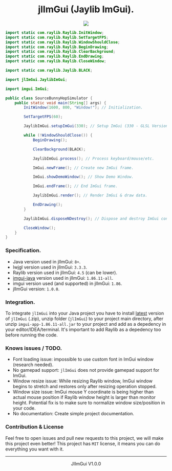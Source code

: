 <h1 align="center">jlImGui (Jaylib ImGui).</h1><p align="center"><img src="https://github.com/violent-studio/jlImGui/assets/94743980/be876982-f262-488a-bfa5-6d53ffd31650"></p>

```java
import static com.raylib.Raylib.InitWindow;
import static com.raylib.Raylib.SetTargetFPS;
import static com.raylib.Raylib.WindowShouldClose;
import static com.raylib.Raylib.BeginDrawing;
import static com.raylib.Raylib.ClearBackground;
import static com.raylib.Raylib.EndDrawing;
import static com.raylib.Raylib.CloseWindow;

import static com.raylib.Jaylib.BLACK;

import jlImGui.JaylibImGui;

import imgui.ImGui;

public class SourceBunnyHopSimulator {
    public static void main(String[] args) {
        InitWindow(1600, 800, "Window!"); // Initialization.

        SetTargetFPS(60);

        JaylibImGui.setupImGui(330); // Setup ImGui (330 - GLSL Version).

        while (!WindowShouldClose()) {
            BeginDrawing();

            ClearBackground(BLACK);

            JaylibImGui.process(); // Process keyboard/mouse/etc.

            ImGui.newFrame(); // Create new ImGui frame.

            ImGui.showDemoWindow(); // Show Demo Window.

            ImGui.endFrame(); // End ImGui frame.

            JaylibImGui.render(); // Render ImGui & draw data.

            EndDrawing();
        }

        JaylibImGui.disposeNDestroy(); // Dispose and destroy ImGui context.

        CloseWindow();
    }
}
```

<h3>Specification.</h3>
<ul>
  <li>Java version used in jlImGui: <code>8+</code>.</li>
  <li>lwjgl version used in jlImGui: <code>3.3.3</code>.</li>
  <li>Raylib version used in jlImGui: <code>4.5</code> (can be lower).</li>
  <li><a href="https://github.com/SpaiR/imgui-java">imgui-java</a> version used in jlImGui: <code>1.86.11-all</code>.</li>
  <li>imgui version used (and supported) in jlImGui: <code>1.86</code>.</li>
  <li>jlImGui version: <code>1.0.0</code>.</li>
</ul>

<h3>Integration.</h3>
To integrate <code>jlImGui</code> into your Java project you have to install <a href="https://github.com/violent-studio/jlImGui/releases/latest">latest</a> version of <code>jlImGui</code> (.zip), unzip folder (<code>jlImGui</code>) to your project main directory, after unzip <code>imgui-app-1.86.11-all.jar</code> to your project and add as a depedency in your editor/IDEA/terminal. It's important to add Raylib as a depedency too before running the code.

<h3>Knows issues / TODO.</h3>
<ul>
  <li>Font loading issue: impossible to use custom font in ImGui window (research needed).</li>
  <li>No gamepad support: <code>jlImGui</code> does not provide gamepad support for ImGui.</li>
  <li>Window resize issue: While resizing Raylib window, ImGui window begins to stretch and restores only after resizing operation stopped.</li>
  <li>Window size issue: ImGui mouse Y coordinate is being higher than actual mouse position if Raylib window height is larger than monitor height. Potential fix is to make sure to normalize window size/position in your code.</li>
  <li>No documentation: Create simple project documentation.</li>
</ul>

<h3>Contribution & License</h3>
Feel free to open issues and pull new requests to this project, we will make this project even better! This project has <code>MIT</code> license, it means you can do everything you want with it.

<hr><p align="center">JlImGui V1.0.0</p>

